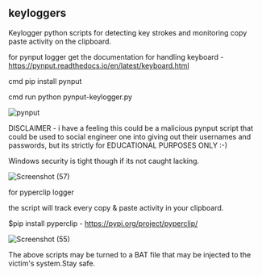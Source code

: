 ## keyloggers
Keylogger python scripts for detecting key strokes and monitoring copy paste activity on the clipboard.

for pynput logger
 get the documentation for handling keyboard - https://pynput.readthedocs.io/en/latest/keyboard.html
 
 cmd pip install pynput
 
 cmd run python pynput-keylogger.py
 
 ![pynput](https://user-images.githubusercontent.com/61822296/189190866-5c35e37f-96d7-4206-8127-2aaf92fb0d32.png)
 
 DISCLAIMER - i have a feeling this could be a malicious pynput script that could be used to social engineer one into giving out their usernames and passwords, but its 
 strictly for EDUCATIONAL PURPOSES ONLY :-) 

 
 Windows security is tight though if its not caught lacking.
 
 ![Screenshot (57)](https://user-images.githubusercontent.com/61822296/189192455-f0ca7643-5428-446d-a333-a2367eb6d929.png)
 








for pyperclip logger

the script will track every copy & paste activity in your clipboard.

$pip install pyperclip - https://pypi.org/project/pyperclip/


![Screenshot (55)](https://user-images.githubusercontent.com/61822296/189404042-fd24f929-8d00-45f7-8be4-b9baa361d60c.png)




The above scripts may be turned to a BAT file that may be injected to the victim's system.Stay safe.
